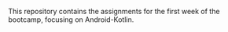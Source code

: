 This repository contains the assignments for the first week of the bootcamp, focusing on Android-Kotlin.
